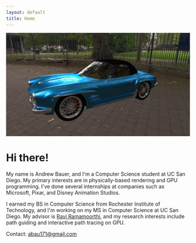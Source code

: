 ```yaml
---
layout: default    
title: Home
---
```


![Car render](/car.jpg)

# Hi there!

My name is Andrew Bauer, and I'm a Computer Science student at UC San Diego. My primary interests are in physically-based rendering and GPU programming. I've done several internships at companies such as Microsoft, Pixar, and Disney Animation Studios.

I earned my BS in Computer Science from Rochester Institute of Technology, and I'm working on my MS in Computer Science at UC San Diego. My advisor is [Ravi Ramamoorthi](http://cseweb.ucsd.edu/~ravir/), and my research interests include path guiding and interactive path tracing on GPU.

Contact: [abau171@gmail.com](mailto:abau171@gmail.com)
